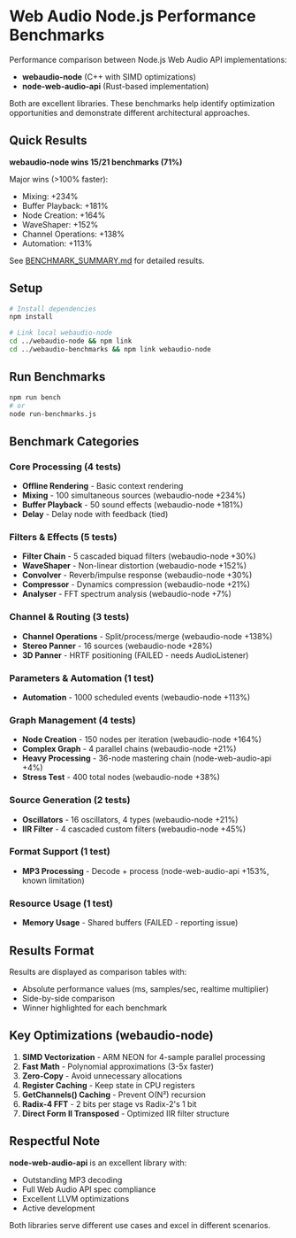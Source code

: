 # Web Audio Node.js Performance Benchmarks

Performance comparison between Node.js Web Audio API implementations:

- **webaudio-node** (C++ with SIMD optimizations)
- **node-web-audio-api** (Rust-based implementation)

Both are excellent libraries. These benchmarks help identify optimization opportunities and demonstrate different architectural approaches.

## Quick Results

**webaudio-node wins 15/21 benchmarks (71%)**

Major wins (>100% faster):

- Mixing: +234%
- Buffer Playback: +181%
- Node Creation: +164%
- WaveShaper: +152%
- Channel Operations: +138%
- Automation: +113%

See [BENCHMARK_SUMMARY.md](BENCHMARK_SUMMARY.md) for detailed results.

## Setup

```bash
# Install dependencies
npm install

# Link local webaudio-node
cd ../webaudio-node && npm link
cd ../webaudio-benchmarks && npm link webaudio-node
```

## Run Benchmarks

```bash
npm run bench
# or
node run-benchmarks.js
```

## Benchmark Categories

### Core Processing (4 tests)

- **Offline Rendering** - Basic context rendering
- **Mixing** - 100 simultaneous sources (webaudio-node +234%)
- **Buffer Playback** - 50 sound effects (webaudio-node +181%)
- **Delay** - Delay node with feedback (tied)

### Filters & Effects (5 tests)

- **Filter Chain** - 5 cascaded biquad filters (webaudio-node +30%)
- **WaveShaper** - Non-linear distortion (webaudio-node +152%)
- **Convolver** - Reverb/impulse response (webaudio-node +30%)
- **Compressor** - Dynamics compression (webaudio-node +21%)
- **Analyser** - FFT spectrum analysis (webaudio-node +7%)

### Channel & Routing (3 tests)

- **Channel Operations** - Split/process/merge (webaudio-node +138%)
- **Stereo Panner** - 16 sources (webaudio-node +28%)
- **3D Panner** - HRTF positioning (FAILED - needs AudioListener)

### Parameters & Automation (1 test)

- **Automation** - 1000 scheduled events (webaudio-node +113%)

### Graph Management (4 tests)

- **Node Creation** - 150 nodes per iteration (webaudio-node +164%)
- **Complex Graph** - 4 parallel chains (webaudio-node +21%)
- **Heavy Processing** - 36-node mastering chain (node-web-audio-api +4%)
- **Stress Test** - 400 total nodes (webaudio-node +38%)

### Source Generation (2 tests)

- **Oscillators** - 16 oscillators, 4 types (webaudio-node +21%)
- **IIR Filter** - 4 cascaded custom filters (webaudio-node +45%)

### Format Support (1 test)

- **MP3 Processing** - Decode + process (node-web-audio-api +153%, known limitation)

### Resource Usage (1 test)

- **Memory Usage** - Shared buffers (FAILED - reporting issue)

## Results Format

Results are displayed as comparison tables with:

- Absolute performance values (ms, samples/sec, realtime multiplier)
- Side-by-side comparison
- Winner highlighted for each benchmark

## Key Optimizations (webaudio-node)

1. **SIMD Vectorization** - ARM NEON for 4-sample parallel processing
2. **Fast Math** - Polynomial approximations (3-5x faster)
3. **Zero-Copy** - Avoid unnecessary allocations
4. **Register Caching** - Keep state in CPU registers
5. **GetChannels() Caching** - Prevent O(N²) recursion
6. **Radix-4 FFT** - 2 bits per stage vs Radix-2's 1 bit
7. **Direct Form II Transposed** - Optimized IIR filter structure

## Respectful Note

**node-web-audio-api** is an excellent library with:

- Outstanding MP3 decoding
- Full Web Audio API spec compliance
- Excellent LLVM optimizations
- Active development

Both libraries serve different use cases and excel in different scenarios.
